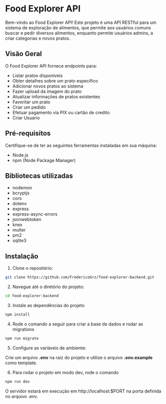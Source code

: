 # Food Explorer API

Bem-vindo ao Food Explorer API! Este projeto é uma API RESTful para um sistema de exploração de alimentos, que permite aos usuários comuns buscar e pedir diversos alimentos, enquanto permite usuários admins, a criar categorias e novos pratos.

## Visão Geral

O Food Explorer API fornece endpoints para:

- Listar pratos disponíveis
- Obter detalhes sobre um prato específico
- Adicionar novos pratos ao sistema
- Fazer upload da imagem do prato
- Atualizar informações de pratos existentes
- Favoritar um prato
- Criar um pedido
- Efetuar pagamento via PIX ou cartão de credito
- Criar Usuario

## Pré-requisitos

Certifique-se de ter as seguintes ferramentas instaladas em sua máquina:

- Node.js
- npm (Node Package Manager)

## Bibliotecas utilizadas

- nodemon
- bcryptjs
- cors
- dotenv
- express
- express-async-errors
- jsonwebtoken
- knex
- multer
- pm2
- sqlite3

## Instalação

1. Clone o repositório:

```bash
git clone https://github.com/FredericoGrz/food-explorer-backend.git
```

2. Navegue até o diretório do projeto:

```bash
cd food-explorer-backend
```

3. Instale as dependências do projeto

```bash
npm install
```

4. Rode o comando a seguir para criar a base de dados e rodar as migrations

```bash
npm run migrate
```

5. Configure as variáveis de ambiente:

Crie um arquivo **.env** na raiz do projeto e utilize o arquivo **.env.example** como template.

6. Para rodar o projeto em modo dev, rode o comando

```bash
npm run dev
```

O servidor estará em execução em http://localhost:$PORT na porta definida no arquivo .env.
